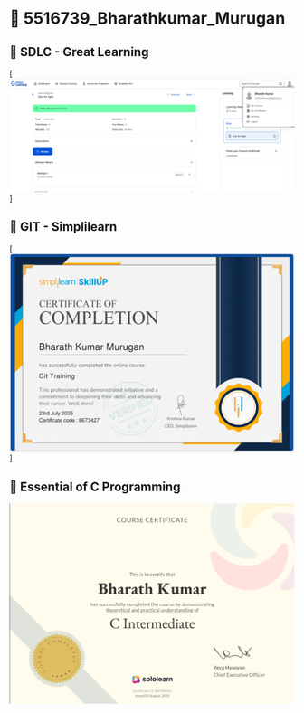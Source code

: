 # 📁 5516739_Bharathkumar_Murugan

## 📝 SDLC - Great Learning
[![SDLC Certificate](SDLC_Great_learning/image.png)]

## 📝 GIT - Simplilearn
[![GIT Certificate](GIT_simplilearn/image.png)]

## 📝 Essential of C Programming
![sololearn-intermediate-C](Essentials%20of%20C%20Programming/sololearn-intermediate-C/intermediate-c.png)
